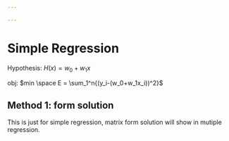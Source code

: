 ```yaml
---

---
```


# Simple Regression

Hypothesis: $H(x)=w_0+w_1x$

obj: $min \space E = \sum_1^n{(y_i-(w_0+w_1x_i))^2}$

## Method 1: form solution

This is just for simple regression, matrix form solution will show in mutiple regression.








